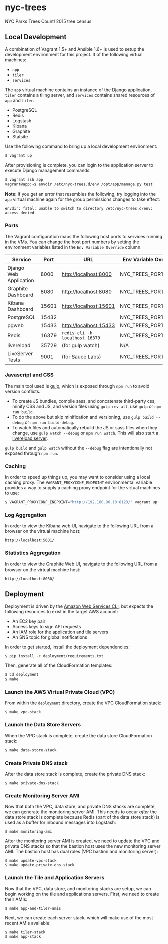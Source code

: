 nyc-trees
=========

NYC Parks Trees Count! 2015 tree census

## Local Development

A combination of Vagrant 1.5+ and Ansible 1.6+ is used to setup the development environment for this project. It of the following virtual machines:

- `app`
- `tiler`
- `services`

The `app` virtual machine contains an instance of the Django application, `tiler` contains a tiling server, and `services` contains shared resources of `app` and `tiler`:

- PostgreSQL
- Redis
- Logstash
- Kibana
- Graphite
- Statsite

Use the following command to bring up a local development environment:

```bash
$ vagrant up
```

After provisioning is complete, you can login to the application server to execute Django management commands:

```bash
$ vagrant ssh app
vagrant@app:~$ envdir /etc/nyc-trees.d/env /opt/app/manage.py test
```

**Note**: If you get an error that resembles the following, try logging into the `app` virtual machine again for the group permissions changes to take effect:

```
envdir: fatal: unable to switch to directory /etc/nyc-trees.d/env: access denied
```

### Ports

The Vagrant configuration maps the following host ports to services
running in the VMs. You can change the host port numbers by setting
the environment variables listed in the ``Env Variable Override``
column.

Service                | Port  | URL                                              | Env Variable Override
---------------------- | ----- | ------------------------------------------------ | ---------------------
Django Web Application | 8000  | [http://localhost:8000](http://localhost:8000)   | NYC_TREES_PORT_8000
Graphite Dashboard     | 8080  | [http://localhost:8080](http://localhost:8080)   | NYC_TREES_PORT_8080
Kibana Dashboard       | 15601 | [http://localhost:15601](http://localhost:15601) | NYC_TREES_PORT_5601
PostgreSQL             | 15432 |                                                  | NYC_TREES_PORT_5432
pgweb                  | 15433 | [http://localhost:15433](http://localhost:15433) | NYC_TREES_PORT_5433
Redis                  | 16379 | `redis-cli -h localhost 16379`                   | NYC_TREES_PORT_6379
livereload             | 35729 | (for gulp watch)                                 | N/A
LiveServer Tests       | 9001  | (for Sauce Labs)                                 | NYC_TREES_PORT_9001


### Javascript and CSS

The main tool used is [gulp](http://gulpjs.com/), which is exposed through `npm run` to avoid version conflicts.

 - To create JS bundles, compile sass, and concatenate third-party css, minify CSS and JS, and version files using `gulp-rev-all`, use `gulp` or `npm run build`.
 - To do the above but skip minification and versioning, use `gulp build --debug` or `npm run build-debug`.
 - To watch files and automatically rebuild the JS or sass files when they change, use `gulp watch --debug` or `npm run watch`.  This will also start a [livereload server](http://livereload.com/).

`gulp build` and `gulp watch` without the `--debug` flag are intentionally not exposed through `npm run`.

### Caching

In order to speed up things up, you may want to consider using a local caching proxy. The `VAGRANT_PROXYCONF_ENDPOINT` environmental variable provides a way to supply a caching proxy endpoint for the virtual machines to use:

```bash
$ VAGRANT_PROXYCONF_ENDPOINT="http://192.168.96.10:8123/" vagrant up
```

### Log Aggregation

In order to view the Kibana web UI, navigate to the following URL from a browser on the virtual machine host:

```
http://localhost:5601/
```

### Statistics Aggregation

In order to view the Graphite Web UI, navigate to the following URL from a browser on the virtual machine host:

```
http://localhost:8080/
```

## Deployment

Deployment is driven by the [Amazon Web Services CLI](http://aws.amazon.com/cli/), but expects the following resources to exist in the target AWS account:

- An EC2 key pair
- Access keys to sign API requests
- An IAM role for the application and tile servers
- An SNS topic for global notifications

In order to get started, install the deployment dependencies:

```bash
$ pip install -r deployment/requirements.txt
```

Then, generate all of the CloudFormation templates:

```bash
$ cd deployment
$ make
```

### Launch the AWS Virtual Private Cloud (VPC)

From within the `deployment` directory, create the VPC CloudFormation stack:

```
$ make vpc-stack
```

### Launch the Data Store Servers

When the VPC stack is complete, create the data store CloudFormation stack:

```
$ make data-store-stack
```

### Create Private DNS stack

After the data store stack is complete, create the private DNS stack:

```
$ make private-dns-stack
```

### Create Monitoring Server AMI

Now that both the VPC, data store, and private DNS stacks are complete, we can generate the monitoring server AMI. This needs to occur *after* the data store stack is complete because Redis (part of the data store stack) is used as a buffer for inbound messages into Logstash:

```
$ make monitoring-ami
```

After the monitoring server AMI is created, we need to update the VPC and private DNS stacks so that the bastion host uses the new monitoring server AMI. The bastion host has dual roles (VPC bastion and monitoring server):

```
$ make update-vpc-stack
$ make update-private-dns-stack
```

### Launch the Tile and Application Servers

Now that the VPC, data store, and monitoring stacks are setup, we can begin working on the tile and applications servers. First, we need to create their AMIs:

```
$ make app-and-tiler-amis
```

Next, we can create each server stack, which will make use of the most recent AMIs available:

```
$ make tiler-stack
$ make app-stack
```
